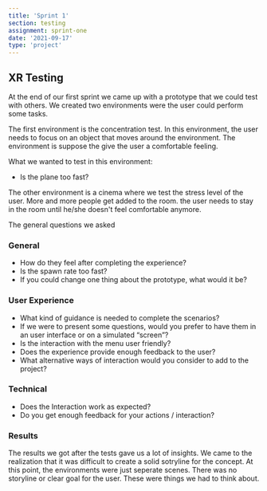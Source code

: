```yaml
---
title: 'Sprint 1'
section: testing
assignment: sprint-one
date: '2021-09-17'
type: 'project'
---
```


<h2>XR Testing</h2>

<p>At the end of our first sprint we came up with a prototype that we could test with others. We created two environments were the user could perform some tasks.</p>

<p>The first environment is the concentration test. In this environment, the user needs to focus on an object that moves around the environment. The environment is suppose the give the user a comfortable feeling.</p>

<p>What we wanted to test in this environment:</p>

<ul>
<li>Is the plane too fast?</li>
</ul>

<p>The other environment is a cinema where we test the stress level of the user. More and more people get added to the room. the user needs to stay in the room until he/she doesn't feel comfortable anymore.</p>

<p>The general questions we asked</p>

<h3>General</h3>
<ul>
<li>How do they feel after completing the experience?</li>
<li>Is the spawn rate too fast?</li>
<li>If you could change one thing about the prototype, what would it be?</li>
</ul>

<h3>User Experience</h3>
<ul>
<li>What kind of guidance is needed to complete the scenarios?</li>
<li>If we were to present some questions, would you prefer to have them in an user interface or on a simulated “screen”?</li>
<li>Is the interaction with the menu user friendly?</li>
<li>Does the experience provide enough feedback to the user?</li>
<li>What alternative ways of interaction would you consider to add to the project?</li>
</ul>

<h3>Technical</h3>
<ul>
<li>Does the Interaction work as expected?</li>
<li>Do you get enough feedback for your actions / interaction?</li>
</ul>

<h3>Results</h3>
<p>The results we got after the tests gave us a lot of insights. We came to the realization that it was difficult to create a solid sotryline for the concept. At this point, the environments were just seperate scenes. There was no storyline or clear goal for the user. These were things we had to think about.</p>
